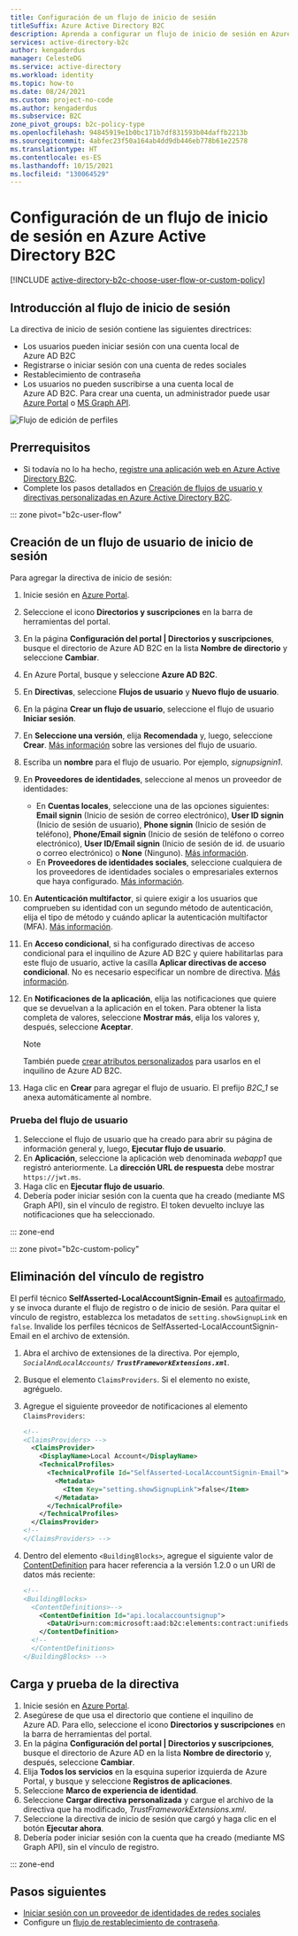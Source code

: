 ```yaml
---
title: Configuración de un flujo de inicio de sesión
titleSuffix: Azure Active Directory B2C
description: Aprenda a configurar un flujo de inicio de sesión en Azure Active Directory B2C.
services: active-directory-b2c
author: kengaderdus
manager: CelesteDG
ms.service: active-directory
ms.workload: identity
ms.topic: how-to
ms.date: 08/24/2021
ms.custom: project-no-code
ms.author: kengaderdus
ms.subservice: B2C
zone_pivot_groups: b2c-policy-type
ms.openlocfilehash: 94845919e1b0bc171b7df831593b04daffb2213b
ms.sourcegitcommit: 4abfec23f50a164ab4dd9db446eb778b61e22578
ms.translationtype: HT
ms.contentlocale: es-ES
ms.lasthandoff: 10/15/2021
ms.locfileid: "130064529"
---
```

# <a name="set-up-a-sign-in-flow-in-azure-active-directory-b2c"></a>Configuración de un flujo de inicio de sesión en Azure Active Directory B2C

[!INCLUDE [active-directory-b2c-choose-user-flow-or-custom-policy](../../includes/active-directory-b2c-choose-user-flow-or-custom-policy.md)]

## <a name="sign-in-flow-overview"></a>Introducción al flujo de inicio de sesión

La directiva de inicio de sesión contiene las siguientes directrices: 

* Los usuarios pueden iniciar sesión con una cuenta local de Azure AD B2C
* Registrarse o iniciar sesión con una cuenta de redes sociales
* Restablecimiento de contraseña
* Los usuarios no pueden suscribirse a una cuenta local de Azure AD B2C. Para crear una cuenta, un administrador puede usar [Azure Portal](manage-users-portal.md#create-a-consumer-user) o [MS Graph API](microsoft-graph-operations.md).

![Flujo de edición de perfiles](./media/add-sign-in-policy/sign-in-user-flow.png)

## <a name="prerequisites"></a>Prerrequisitos

- Si todavía no lo ha hecho, [registre una aplicación web en Azure Active Directory B2C](tutorial-register-applications.md).
- Complete los pasos detallados en [Creación de flujos de usuario y directivas personalizadas en Azure Active Directory B2C](tutorial-create-user-flows.md).

::: zone pivot="b2c-user-flow"

## <a name="create-a-sign-in-user-flow"></a>Creación de un flujo de usuario de inicio de sesión

Para agregar la directiva de inicio de sesión:

1. Inicie sesión en [Azure Portal](https://portal.azure.com).
1. Seleccione el icono **Directorios y suscripciones** en la barra de herramientas del portal.
1. En la página **Configuración del portal | Directorios y suscripciones**, busque el directorio de Azure AD B2C en la lista **Nombre de directorio** y seleccione **Cambiar**.
1. En Azure Portal, busque y seleccione **Azure AD B2C**.
1. En **Directivas**, seleccione **Flujos de usuario** y **Nuevo flujo de usuario**.
1. En la página **Crear un flujo de usuario**, seleccione el flujo de usuario **Iniciar sesión**.
1. En **Seleccione una versión**, elija **Recomendada** y, luego, seleccione **Crear**. [Más información](user-flow-versions.md) sobre las versiones del flujo de usuario.
1. Escriba un **nombre** para el flujo de usuario. Por ejemplo, *signupsignin1*.
1. En **Proveedores de identidades**, seleccione al menos un proveedor de identidades:

   * En **Cuentas locales**, seleccione una de las opciones siguientes: **Email signin** (Inicio de sesión de correo electrónico), **User ID signin** (Inicio de sesión de usuario), **Phone signin** (Inicio de sesión de teléfono), **Phone/Email signin** (Inicio de sesión de teléfono o correo electrónico), **User ID/Email signin** (Inicio de sesión de id. de usuario o correo electrónico) o **None** (Ninguno). [Más información](sign-in-options.md).
   * En **Proveedores de identidades sociales**, seleccione cualquiera de los proveedores de identidades sociales o empresariales externos que haya configurado. [Más información](add-identity-provider.md).
1. En **Autenticación multifactor**, si quiere exigir a los usuarios que comprueben su identidad con un segundo método de autenticación, elija el tipo de método y cuándo aplicar la autenticación multifactor (MFA). [Más información](multi-factor-authentication.md).
1. En **Acceso condicional**, si ha configurado directivas de acceso condicional para el inquilino de Azure AD B2C y quiere habilitarlas para este flujo de usuario, active la casilla **Aplicar directivas de acceso condicional**. No es necesario especificar un nombre de directiva. [Más información](conditional-access-user-flow.md?pivots=b2c-user-flow).
1. En **Notificaciones de la aplicación**, elija las notificaciones que quiere que se devuelvan a la aplicación en el token. Para obtener la lista completa de valores, seleccione **Mostrar más**, elija los valores y, después, seleccione **Aceptar**.
   > [!NOTE]
   > También puede [crear atributos personalizados](user-flow-custom-attributes.md?pivots=b2c-user-flow) para usarlos en el inquilino de Azure AD B2C.
1. Haga clic en **Crear** para agregar el flujo de usuario. El prefijo *B2C_1* se anexa automáticamente al nombre.

### <a name="test-the-user-flow"></a>Prueba del flujo de usuario

1. Seleccione el flujo de usuario que ha creado para abrir su página de información general y, luego, **Ejecutar flujo de usuario**.
1. En **Aplicación**, seleccione la aplicación web denominada *webapp1* que registró anteriormente. La **dirección URL de respuesta** debe mostrar `https://jwt.ms`.
1. Haga clic en **Ejecutar flujo de usuario**.
1. Debería poder iniciar sesión con la cuenta que ha creado (mediante MS Graph API), sin el vínculo de registro. El token devuelto incluye las notificaciones que ha seleccionado.

::: zone-end

::: zone pivot="b2c-custom-policy"

## <a name="remove-the-sign-up-link"></a>Eliminación del vínculo de registro

El perfil técnico **SelfAsserted-LocalAccountSignin-Email** es [autoafirmado](self-asserted-technical-profile.md), y se invoca durante el flujo de registro o de inicio de sesión. Para quitar el vínculo de registro, establezca los metadatos de `setting.showSignupLink` en `false`. Invalide los perfiles técnicos de SelfAsserted-LocalAccountSignin-Email en el archivo de extensión. 

1. Abra el archivo de extensiones de la directiva. Por ejemplo, _`SocialAndLocalAccounts/` **`TrustFrameworkExtensions.xml`**_.
1. Busque el elemento `ClaimsProviders`. Si el elemento no existe, agréguelo.
1. Agregue el siguiente proveedor de notificaciones al elemento `ClaimsProviders`:

    ```xml
    <!--
    <ClaimsProviders> -->
      <ClaimsProvider>
        <DisplayName>Local Account</DisplayName>
        <TechnicalProfiles>
          <TechnicalProfile Id="SelfAsserted-LocalAccountSignin-Email">
            <Metadata>
              <Item Key="setting.showSignupLink">false</Item>
            </Metadata>
          </TechnicalProfile>
        </TechnicalProfiles>
      </ClaimsProvider>
    <!--
    </ClaimsProviders> -->
    ```

1. Dentro del elemento `<BuildingBlocks>`, agregue el siguiente valor de [ContentDefinition](contentdefinitions.md) para hacer referencia a la versión 1.2.0 o un URI de datos más reciente:

    ```XML
    <!-- 
    <BuildingBlocks> 
      <ContentDefinitions>-->
        <ContentDefinition Id="api.localaccountsignup">
          <DataUri>urn:com:microsoft:aad:b2c:elements:contract:unifiedssp:1.2.0</DataUri>
        </ContentDefinition>
      <!--
      </ContentDefinitions>
    </BuildingBlocks> -->
    ```

## <a name="update-and-test-your-policy"></a>Carga y prueba de la directiva

1. Inicie sesión en [Azure Portal](https://portal.azure.com).
1. Asegúrese de que usa el directorio que contiene el inquilino de Azure AD. Para ello, seleccione el icono **Directorios y suscripciones** en la barra de herramientas del portal.
1. En la página **Configuración del portal | Directorios y suscripciones**, busque el directorio de Azure AD en la lista **Nombre de directorio** y, después, seleccione **Cambiar**.
1. Elija **Todos los servicios** en la esquina superior izquierda de Azure Portal, y busque y seleccione **Registros de aplicaciones**.
1. Seleccione **Marco de experiencia de identidad**.
1. Seleccione **Cargar directiva personalizada** y cargue el archivo de la directiva que ha modificado, *TrustFrameworkExtensions.xml*.
1. Seleccione la directiva de inicio de sesión que cargó y haga clic en el botón **Ejecutar ahora**.
1. Debería poder iniciar sesión con la cuenta que ha creado (mediante MS Graph API), sin el vínculo de registro.

::: zone-end

## <a name="next-steps"></a>Pasos siguientes

* [Iniciar sesión con un proveedor de identidades de redes sociales](add-identity-provider.md)
* Configure un [flujo de restablecimiento de contraseña](add-password-reset-policy.md).
